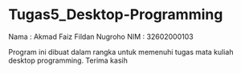 # Tugas5_Desktop-Programming
Nama  : Akmad Faiz Fildan Nugroho
NIM   : 32602000103

Program ini dibuat dalam rangka untuk memenuhi tugas mata kuliah desktop programming. Terima kasih
